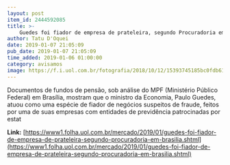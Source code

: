 ```yaml
---
layout: post
item_id: 2444592085
title: >-
    Guedes foi fiador de empresa de prateleira, segundo Procuradoria em Brasília
author: Tatu D'Oquei
date: 2019-01-07 21:05:09
pub_date: 2019-01-07 21:05:09
time_added: 2019-01-06 01:00:00
category: avisamos
image: https://f.i.uol.com.br/fotografia/2018/10/12/15393745185bc0fdb61ba56_1539374518_3x2_rt.jpg
---
```


Documentos de fundos de pensão, sob análise do MPF (Ministério Público Federal) em Brasília, mostram que o ministro da Economia, Paulo Guedes, atuou como uma espécie de fiador de negócios suspeitos de fraude, feitos por uma de suas empresas com entidades de previdência patrocinadas por estat

**Link:** [https://www1.folha.uol.com.br/mercado/2019/01/guedes-foi-fiador-de-empresa-de-prateleira-segundo-procuradoria-em-brasilia.shtml](https://www1.folha.uol.com.br/mercado/2019/01/guedes-foi-fiador-de-empresa-de-prateleira-segundo-procuradoria-em-brasilia.shtml)


